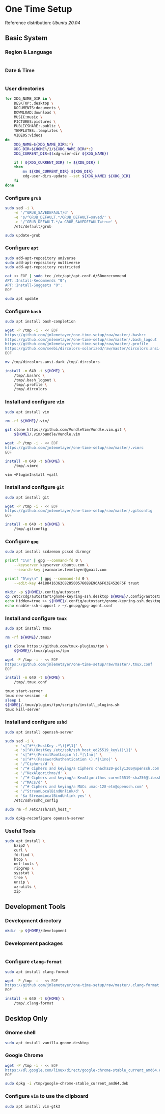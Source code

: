 # One Time Setup

Reference distribution: *Ubuntu 20.04*

## Basic System

### Region & Language

```bash
```

### Date & Time

```bash
```

### User directories

```bash
for XDG_NAME_DIR in \
    DESKTOP:.desktop \
    DOCUMENTS:documents \
    DOWNLOAD:download \
    MUSIC:music \
    PICTURES:pictures \
    PUBLICSHARE:.public \
    TEMPLATES:.templates \
    VIDEOS:videos
do
    XDG_NAME=${XDG_NAME_DIR%:*}
    XDG_DIR=${HOME%/}/${XDG_NAME_DIR#*:}
    XDG_CURRENT_DIR=$(xdg-user-dir ${XDG_NAME})

    if [ ${XDG_CURRENT_DIR} != ${XDG_DIR} ]
    then
        mv ${XDG_CURRENT_DIR} ${XDG_DIR}
        xdg-user-dirs-update --set ${XDG_NAME} ${XDG_DIR}
    fi
done
```

### Configure `grub`

```bash
sudo sed -i \
    -e '/^GRUB_SAVEDEFAULT/d' \
    -e 's/^GRUB_DEFAULT.*/GRUB_DEFAULT=saved/' \
    -e '/^GRUB_DEFAULT.*/a GRUB_SAVEDEFAULT=true' \
    /etc/default/grub

sudo update-grub
```

### Configure `apt`

```bash
sudo add-apt-repository universe
sudo add-apt-repository multiverse
sudo add-apt-repository restricted

cat << EOF | sudo tee /etc/apt/apt.conf.d/60norecommend
APT::Install-Recommends "0";
APT::Install-Suggests "0";
EOF

sudo apt update
```

### Configure `bash`

```bash
sudo apt install bash-completion

wget -P /tmp -i - << EOF
https://github.com/jmlemetayer/one-time-setup/raw/master/.bashrc
https://github.com/jmlemetayer/one-time-setup/raw/master/.bash_logout
https://github.com/jmlemetayer/one-time-setup/raw/master/.profile
https://github.com/seebi/dircolors-solarized/raw/master/dircolors.ansi-dark
EOF

mv /tmp/dircolors.ansi-dark /tmp/.dircolors

install -m 640 -t ${HOME} \
    /tmp/.bashrc \
    /tmp/.bash_logout \
    /tmp/.profile \
    /tmp/.dircolors
```

### Install and configure `vim`

```bash
sudo apt install vim

rm -rf ${HOME}/.vim/

git clone https://github.com/VundleVim/Vundle.vim.git \
    ${HOME}/.vim/bundle/Vundle.vim

wget -P /tmp -i - << EOF
https://github.com/jmlemetayer/one-time-setup/raw/master/.vimrc
EOF

install -m 640 -t ${HOME} \
    /tmp/.vimrc

vim +PluginInstall +qall
```

### Install and configure `git`

```bash
sudo apt install git

wget -P /tmp -i - << EOF
https://github.com/jmlemetayer/one-time-setup/raw/master/.gitconfig
EOF

install -m 640 -t ${HOME} \
    /tmp/.gitconfig
```

### Configure `gpg`

```bash
sudo apt install scdaemon pcscd dirmngr

printf "1\n" | gpg --command-fd 0 \
    --keyserver keyserver.ubuntu.com \
    --search-key jeanmarie.lemetayer@gmail.com

printf "5\ny\n" | gpg --command-fd 0 \
    --edit-key 44188416362C8285005760B9E96A6F03E4526F5F trust

mkdir -p ${HOME}/.config/autostart
cp /etc/xdg/autostart/gnome-keyring-ssh.desktop ${HOME}/.config/autostart/
echo Hidden=true >> ${HOME}/.config/autostart/gnome-keyring-ssh.desktop
echo enable-ssh-support > ~/.gnupg/gpg-agent.conf
```

### Install and configure `tmux`

```bash
sudo apt install tmux

rm -rf ${HOME}/.tmux/

git clone https://github.com/tmux-plugins/tpm \
    ${HOME}/.tmux/plugins/tpm

wget -P /tmp -i - << EOF
https://github.com/jmlemetayer/one-time-setup/raw/master/.tmux.conf
EOF

install -m 640 -t ${HOME} \
    /tmp/.tmux.conf

tmux start-server
tmux new-session -d
sleep 1
${HOME}/.tmux/plugins/tpm/scripts/install_plugins.sh
tmux kill-server
```

### Install and configure `sshd`

```bash
sudo apt install openssh-server

sudo sed -i \
    -e 's|^#*\(HostKey .*\)|#\1|' \
    -e 's|^#\(HostKey /etc/ssh/ssh_host_ed25519_key\)|\1|' \
    -e 's|^#*\(PermitRootLogin \).*|\1no|' \
    -e 's|^#*\(PasswordAuthentication \).*|\1no|' \
    -e '/^Ciphers/d' \
    -e '/^# Ciphers and keying/a Ciphers chacha20-poly1305@openssh.com' \
    -e '/^KexAlgorithms/d' \
    -e '/^# Ciphers and keying/a KexAlgorithms curve25519-sha256@libssh.org' \
    -e '/^MACs/d' \
    -e '/^# Ciphers and keying/a MACs umac-128-etm@openssh.com' \
    -e '/^StreamLocalBindUnlink/d' \
    -e '$a StreamLocalBindUnlink yes' \
    /etc/ssh/sshd_config

sudo rm -f /etc/ssh/ssh_host_*

sudo dpkg-reconfigure openssh-server
```

### Useful Tools

```bash
sudo apt install \
    bzip2 \
    curl \
    fd-find \
    htop \
    net-tools \
    ripgrep \
    sysstat \
    tree \
    unzip \
    xz-utils \
    zip
```

## Development Tools

### Development directory

```bash
mkdir -p ${HOME}/development
```

### Development packages

```bash
```

### Configure `clang-format`

```bash
sudo apt install clang-format

wget -P /tmp -i - << EOF
https://github.com/jmlemetayer/one-time-setup/raw/master/.clang-format
EOF

install -m 640 -t ${HOME} \
    /tmp/.clang-format
```

## Desktop Only

### Gnome shell

```bash
sudo apt install vanilla-gnome-desktop
```

### Google Chrome

```bash
wget -P /tmp -i - << EOF
https://dl.google.com/linux/direct/google-chrome-stable_current_amd64.deb
EOF

sudo dpkg -i /tmp/google-chrome-stable_current_amd64.deb
```

### Configure `vim` to use the clipboard

```bash
sudo apt install vim-gtk3
```
